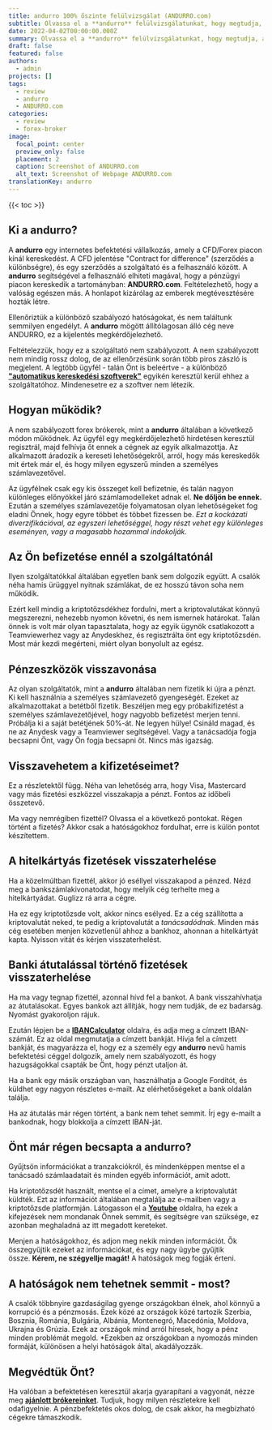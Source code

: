 ```yaml
---
title: andurro 100% őszinte felülvizsgálat (ANDURRO.com)
subtitle: Olvassa el a **andurro** felülvizsgálatunkat, hogy megtudja, ajánljuk-e ezt a brókert a következőkhöz kereskedésre. Csak hogy tisztázzuk, ez egy **ANDURRO.com** felülvizsgálat.
date: 2022-04-02T00:00:00.000Z
summary: Olvassa el a **andurro** felülvizsgálatunkat, hogy megtudja, ajánljuk-e ezt a brókert a következőkhöz kereskedésre. Csak hogy tisztázzuk, ez egy **ANDURRO.com** felülvizsgálat.
draft: false
featured: false
authors:
  - admin
projects: []
tags:
  - review
  - andurro
  - ANDURRO.com
categories:
  - review
  - forex-broker
image:
  focal_point: center
  preview_only: false
  placement: 2
  caption: Screenshot of ANDURRO.com
  alt_text: Screenshot of Webpage ANDURRO.com
translationKey: andurro
---
```


<!--StartFragment-->

{{< toc >}}

## Ki a andurro?

A **andurro** egy internetes befektetési vállalkozás, amely a CFD/Forex piacon kínál kereskedést. A CFD jelentése "Contract for difference" (szerződés a különbségre), és egy szerződés a szolgáltató és a felhasználó között. A **andurro** segítségével a felhasználó elhiteti magával, hogy a pénzügyi piacon kereskedik a tartományban: **ANDURRO.com**. Feltételezhető, hogy a valóság egészen más. A honlapot kizárólag az emberek megtévesztésére hozták létre.

Ellenőriztük a különböző szabályozó hatóságokat, és nem találtunk semmilyen engedélyt. A **andurro** mögött állítólagosan álló cég neve ANDURRO, ez a kijelentés megkérdőjelezhető.

Feltételezzük, hogy ez a szolgáltató nem szabályozott. A nem szabályozott nem mindig rossz dolog, de az ellenőrzésünk során több piros zászló is megjelent. A legtöbb ügyfél - talán Önt is beleértve - a különböző **["automatikus kereskedési szoftverek"](../../category/autotrader/)** egyikén keresztül kerül ehhez a szolgáltatóhoz. Mindenesetre ez a szoftver nem létezik.

## Hogyan működik?

A nem szabályozott forex brókerek, mint a **andurro** általában a következő módon működnek. Az ügyfél egy megkérdőjelezhető hirdetésen keresztül regisztrál, majd felhívja őt ennek a cégnek az egyik alkalmazottja. Az alkalmazott áradozik a kereseti lehetőségekről, arról, hogy más kereskedők mit értek már el, és hogy milyen egyszerű minden a személyes számlavezetővel.

Az ügyfélnek csak egy kis összeget kell befizetnie, és talán nagyon különleges előnyökkel járó számlamodelleket adnak el. **Ne dőljön be ennek.** Ezután a személyes számlavezetője folyamatosan olyan lehetőségeket fog eladni Önnek, hogy egyre többet és többet fizessen be. *Ezt a kockázati diverzifikációval, az egyszeri lehetőséggel, hogy részt vehet egy különleges eseményen, vagy a magasabb hozammal indokolják.*

## Az Ön befizetése ennél a szolgáltatónál

Ilyen szolgáltatókkal általában egyetlen bank sem dolgozik együtt. A csalók néha hamis ürüggyel nyitnak számlákat, de ez hosszú távon soha nem működik.

Ezért kell mindig a kriptotőzsdékhez fordulni, mert a kriptovalutákat könnyű megszerezni, nehezebb nyomon követni, és nem ismernek határokat. Talán önnek is volt már olyan tapasztalata, hogy az egyik ügynök csatlakozott a Teamviewerhez vagy az Anydeskhez, és regisztrálta önt egy kriptotőzsdén. Most már kezdi megérteni, miért olyan bonyolult az egész.

## Pénzeszközök visszavonása

Az olyan szolgáltatók, mint a **andurro** általában nem fizetik ki újra a pénzt. Ki kell használnia a személyes számlavezető gyengeségét. Ezeket az alkalmazottakat a betétből fizetik. Beszéljen meg egy próbakifizetést a személyes számlavezetőjével, hogy nagyobb befizetést merjen tenni. Próbálja ki a saját betétjének 50%-át. Ne legyen hülye! Csináld magad, és ne az Anydesk vagy a Teamviewer segítségével. Vagy a tanácsadója fogja becsapni Önt, vagy Ön fogja becsapni őt. Nincs más igazság.

## Visszavehetem a kifizetéseimet?

Ez a részletektől függ. Néha van lehetőség arra, hogy Visa, Mastercard vagy más fizetési eszközzel visszakapja a pénzt. Fontos az időbeli összetevő.

Ma vagy nemrégiben fizettél? Olvassa el a következő pontokat. Régen történt a fizetés? Akkor csak a hatóságokhoz fordulhat, erre is külön pontot készítettem.

## A hitelkártyás fizetések visszaterhelése

Ha a közelmúltban fizettél, akkor jó eséllyel visszakapod a pénzed. Nézd meg a bankszámlakivonatodat, hogy melyik cég terhelte meg a hitelkártyádat. Guglizz rá arra a cégre.

Ha ez egy kriptotőzsde volt, akkor nincs esélyed. Ez a cég szállította a kriptovalutát neked, te pedig a kriptovalutát a *tanácsadódnak*. Minden más cég esetében menjen közvetlenül ahhoz a bankhoz, ahonnan a hitelkártyát kapta. Nyisson vitát és kérjen visszaterhelést.

## Banki átutalással történő fizetések visszaterhelése

Ha ma vagy tegnap fizettél, azonnal hívd fel a bankot. A bank visszahívhatja az átutalásokat. Egyes bankok azt állítják, hogy nem tudják, de ez badarság. Nyomást gyakoroljon rájuk.

Ezután lépjen be a **[IBANCalculator](https://www.ibancalculator.com/)** oldalra, és adja meg a címzett IBAN-számát. Ez az oldal megmutatja a címzett bankját. Hívja fel a címzett bankját, és magyarázza el, hogy ez a személy egy **andurro** nevű hamis befektetési céggel dolgozik, amely nem szabályozott, és hogy hazugságokkal csapták be Önt, hogy pénzt utaljon át.

Ha a bank egy másik országban van, használhatja a Google Fordítót, és küldhet egy nagyon részletes e-mailt. Az elérhetőségeket a bank oldalán találja.

Ha az átutalás már régen történt, a bank nem tehet semmit. Írj egy e-mailt a bankodnak, hogy blokkolja a címzett IBAN-ját.

## Önt már régen becsapta a andurro?

Gyűjtsön információkat a tranzakciókról, és mindenképpen mentse el a tanácsadó számlaadatait és minden egyéb információt, amit adott.

Ha kriptotőzsdét használt, mentse el a címet, amelyre a kriptovalutát küldték. Ezt az információt általában megtalálja az e-mailben vagy a kriptotőzsde platformján. Látogasson el a **[Youtube](https://www.youtube.com/results?search_query=crypo+terms)** oldalra, ha ezek a kifejezések nem mondanak Önnek semmit, és segítségre van szüksége, ez azonban meghaladná az itt megadott kereteket.

Menjen a hatóságokhoz, és adjon meg nekik minden információt. Ők összegyűjtik ezeket az információkat, és egy nagy ügybe gyűjtik össze. **Kérem, ne szégyellje magát!** A hatóságok meg fogják érteni.

## A hatóságok nem tehetnek semmit - most?

A csalók többnyire gazdaságilag gyenge országokban élnek, ahol könnyű a korrupció és a pénzmosás. Ezek közé az országok közé tartozik Szerbia, Bosznia, Románia, Bulgária, Albánia, Montenegró, Macedónia, Moldova, Ukrajna és Grúzia. Ezek az országok mind arról híresek, hogy a pénz minden problémát megold. *Ezekben az országokban a nyomozás minden formáját, különösen a helyi hatóságok által, akadályozzák.

## Megvédtük Önt?

Ha valóban a befektetésen keresztül akarja gyarapítani a vagyonát, nézze meg **[ajánlott brókereinket](../../category/recommendation/)**. Tudjuk, hogy milyen részletekre kell odafigyelnie. A pénzbefektetés okos dolog, de csak akkor, ha megbízható cégekre támaszkodik.

<!--EndFragment-->



